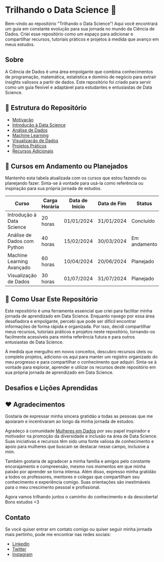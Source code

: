 # Trilhando o Data Science 🚀

Bem-vindo ao repositório "Trilhando o Data Science"! Aqui você encontrará um guia em constante evolução para sua jornada no mundo da Ciência de Dados. Criei esse repositório como um espaço para adicionar e compartilhar recursos, tutoriais práticos e projetos à medida que avanço em meus estudos.

## Sobre

A Ciência de Dados é uma área empolgante que combina conhecimentos de programação, matemática, estatística e domínio de negócio para extrair insights valiosos a partir de dados. Este repositório foi criado para servir como um guia flexível e adaptável para estudantes e entusiastas de Data Science.

## 📌 Estrutura do Repositório

- [Motivação](/motivação/)
- [Introdução à Data Science](/introdução-a-dataScience/)
- [Análise de Dados](/analise-de-dados/)
- [Machine Learning](/machine-learning/)
- [Visualização de Dados](/visualização-de-dados/)
- [Projetos Práticos](/projetos/)
- [Recursos Adicionais](/recursos-adicionais/)

## 📌 Cursos em Andamento ou Planejados

Mantenho esta tabela atualizada com os cursos que estou fazendo ou planejando fazer. Sinta-se à vontade para usá-la como referência ou inspiração para sua própria jornada de estudos.

| Curso                      | Carga Horária | Data de Início | Data de Fim   | Status        |
|----------------------------|--------------|----------------|---------------|---------------|
| Introdução à Data Science  | 20 horas      | 01/01/2024     | 31/01/2024    | Concluído     |
| Análise de Dados com Python| 40 horas      | 15/02/2024     | 30/03/2024    | Em andamento  |
| Machine Learning Avançado  | 60 horas      | 10/04/2024     | 20/06/2024    | Planejado     |
| Visualização de Dados      | 30 horas      | 01/07/2024     | 31/07/2024    | Planejado     |


## 📌 Como Usar Este Repositório

Este repositório é uma ferramenta essencial que criei para facilitar minha jornada de aprendizado em Data Science. Enquanto navego por essa área desafiadora e empolgante, percebi que pode ser difícil encontrar informações de forma rápida e organizada. Por isso, decidi compartilhar meus recursos, tutoriais práticos e projetos neste repositório, tornando-os facilmente acessíveis para minha referência futura e para outros entusiastas de Data Science.

À medida que mergulho em novos conceitos, descubro recursos úteis ou completo projetos, adiciono-os aqui para manter um registro organizado do meu progresso e para compartilhar o conhecimento que adquiri. Sinta-se à vontade para explorar, aprender e utilizar os recursos deste repositório em sua própria jornada de aprendizado em Data Science.

## Desafios e Lições Aprendidas



## ❤️ Agradecimentos

Gostaria de expressar minha sincera gratidão a todas as pessoas que me apoiaram e incentivaram ao longo da minha jornada de estudos. 

Agradeço à comunidade [Mulheres em Dados](https://github.com/mulheresemdados) por seu papel inspirador e motivador na promoção da diversidade e inclusão na área de Data Science. Suas iniciativas e recursos têm sido uma fonte valiosa de conhecimento e apoio para mulheres que buscam se destacar nesse campo, inclusive a mim.

Também gostaria de agradecer a minha família e amigos pelo constante encorajamento e compreensão, mesmo nos momentos em que minha paixão por aprender se torna intensa. Além disso, expresso minha gratidão a todos os professores, mentores e colegas que compartilham seu conhecimento e experiência comigo. Suas orientações são inestimáveis para o meu crescimento pessoal e profissional.

Agora vamos trilhando juntos o caminho do conhecimento e da descoberta! Bons estudos <3


## Contato

Se você quiser entrar em contato comigo ou quiser seguir minha jornada mais pertinho, pode me encontrar nas redes sociais:

- [LinkedIn](https://www.linkedin.com/in/gamesbrunaa/)
- [Twitter](https://twitter.com/gamessbrunaa)
- [Instagram](https://www.instagram.com/gamesbrunaa/)